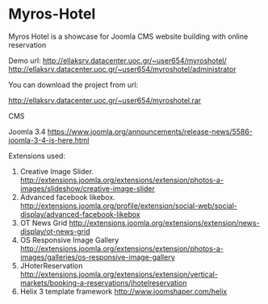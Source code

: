 # Myros-Hotel
Myros Hotel is a showcase for Joomla CMS website building with online reservation

Demo url: 
http://ellaksrv.datacenter.uoc.gr/~user654/myroshotel/
http://ellaksrv.datacenter.uoc.gr/~user654/myroshotel/administrator

You can download the project from url:

http://ellaksrv.datacenter.uoc.gr/~user654/myroshotel.rar


CMS 

Joomla 3.4 https://www.joomla.org/announcements/release-news/5586-joomla-3-4-is-here.html

Extensions used:

1.	Creative Image Slider. http://extensions.joomla.org/extensions/extension/photos-a-images/slideshow/creative-image-slider
2.	Advanced facebook likebox. http://extensions.joomla.org/profile/extension/social-web/social-display/advanced-facebook-likebox
3.	OT News Grid http://extensions.joomla.org/extensions/extension/news-display/ot-news-grid
4.	OS Responsive Image Gallery http://extensions.joomla.org/extensions/extension/photos-a-images/galleries/os-responsive-image-gallery
5.	JHoterReservation http://extensions.joomla.org/extensions/extension/vertical-markets/booking-a-reservations/jhotelreservation
6.	Helix 3 template framework http://www.joomshaper.com/helix

